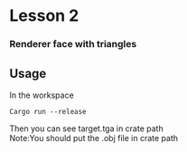 # Lesson 2
### Renderer face with triangles

## Usage
In the workspace
```
Cargo run --release
```
Then you can see target.tga in crate path <br>
Note:You should put the .obj file in crate path

